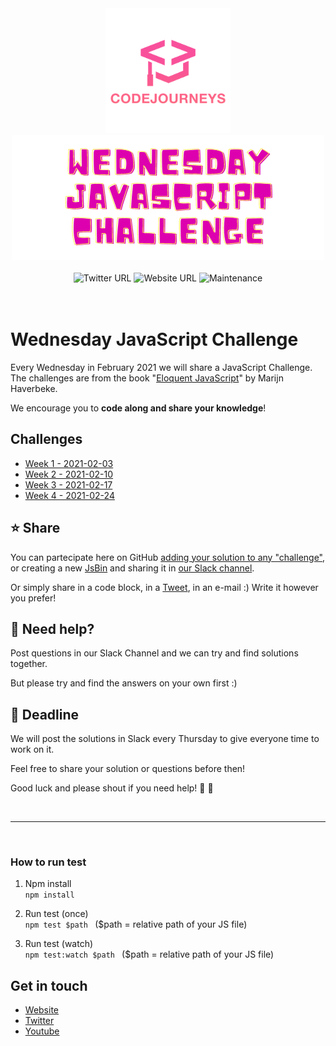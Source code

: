 <div align="center">
 <img src="imgs/logo.png" alt="CodeJourneys Logo" />
  <br />
  <img src="imgs/wjc.png" alt="Wednesday JavaScript Challenge Logo" />
  <br />
  <br />
  <img alt="Twitter URL" src="https://img.shields.io/twitter/url?color=blue&label=Twitter&style=for-the-badge&url=https%3A%2F%2Ftwitter.com%2Fcodejourneys">
  <img alt="Website URL" src="https://img.shields.io/twitter/url?color=blue&label=WEBSITE&style=for-the-badge&url=https%3A%2F%2Fcodejourneys.org">
  <img alt="Maintenance" src="https://img.shields.io/maintenance/yes/2021?style=for-the-badge">
</div>

<br />
<br />

# Wednesday JavaScript Challenge

Every Wednesday in February 2021 we will share a JavaScript Challenge. <br />
The challenges are from the book "[Eloquent JavaScript](https://eloquentjavascript.net/)" by Marijn Haverbeke.

We encourage you to **code along and share your knowledge**!

## Challenges

- [Week 1 - 2021-02-03](./challenges/2021-02-03/README.md)
- [Week 2 - 2021-02-10](./challenges/2021-02-10/README.md)
- [Week 3 - 2021-02-17](./challenges/2021-02-17/README.md)
- [Week 4 - 2021-02-24](./challenges/2021-02-24/README.md)

## :star: Share

You can partecipate here on GitHub [adding your solution to any "challenge"](./challenges/how-to.md), or creating a new [JsBin](https://jsbin.com/?html,output) and sharing it in [our Slack channel](https://codejourneys.org/join-us/).

Or simply share in a code block, in a [Tweet](https://codejourneys.org), in an e-mail :) Write it however you prefer!

## :pray: Need help?

Post questions in our Slack Channel and we can try and find solutions together.

But please try and find the answers on your own first :)

## :calendar: Deadline

We will post the solutions in Slack every Thursday to give everyone time to work on it.

Feel free to share your solution or questions before then!

Good luck and please shout if you need help! :dancer: :tada:

<br >
<hr /> 
<br >

### How to run test

1. Npm install <br />
   `npm install`

2. Run test (once) <br />
   `npm test $path ` ($path = relative path of your JS file)

3. Run test (watch) <br />
   `npm test:watch $path ` ($path = relative path of your JS file)

## Get in touch

- [Website](https://codejourneys.org)
- [Twitter](https://twitter.com/codejourneys)
- [Youtube](https://www.youtube.com/channel/UCERImYb7mm2_0txhQyXhVqA)
